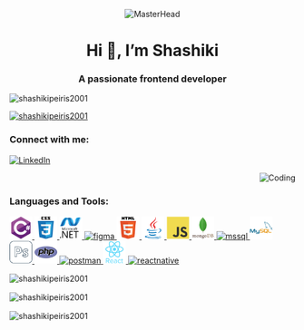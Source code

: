 <!-- =====================
     Banner (center-aligned)
     ===================== -->
<p align="center">
  <img
    src="https://raw.githubusercontent.com/shashikipeiris2001/your-repo/main/assets/banner.png"
    alt="MasterHead"
    style="max-width:100%; height:auto;"
  />
</p>

<!-- =====================
     Main Heading
     ===================== -->
<h1 align="center">Hi 👋, I’m Shashiki</h1>
<h3 align="center">A passionate frontend developer</h3>

<!-- =====================
     Profile Views & Trophy
     ===================== -->
<p align="left">
  <img
    src="https://komarev.com/ghpvc/?username=shashikipeiris2001&label=Profile%20views&color=0e75b6&style=flat"
    alt="shashikipeiris2001"
  />
</p>

<p align="left">
  <a href="https://github.com/ryo-ma/github-profile-trophy">
    <img
      src="https://github-profile-trophy.vercel.app/?username=shashikipeiris2001"
      alt="shashikipeiris2001"
    />
  </a>
</p>

<!-- =====================
     Connect with Me
     ===================== -->
<h3 align="left">Connect with me:</h3>
<p align="left">
  <a href="https://linkedin.com/in/shashikipeiris2001" target="_blank">
    <img
      align="center"
      src="https://raw.githubusercontent.com/rahuldkjain/github-profile-readme-generator/master/src/images/icons/Social/linked-in-alt.svg"
      alt="LinkedIn"
      height="30"
      width="40"
    />
  </a>
</p>

<!-- =====================
     Right-aligned GIF
     ===================== -->
<div align="right">
  <img
    src="https://raw.githubusercontent.com/shashikipeiris2001/your-repo/main/assets/coding.gif"
    alt="Coding"
    width="400"
  />
</div>

<!-- =====================
     Languages & Tools
     ===================== -->
<h3 align="left">Languages and Tools:</h3>
<p align="left">
  <!-- C# -->
  <a href="https://www.w3schools.com/cs/" target="_blank" rel="noreferrer">
    <img
      src="https://raw.githubusercontent.com/devicons/devicon/master/icons/csharp/csharp-original.svg"
      alt="csharp"
      width="40"
      height="40"
    />
  </a>
  <!-- CSS3 -->
  <a href="https://www.w3schools.com/css/" target="_blank" rel="noreferrer">
    <img
      src="https://raw.githubusercontent.com/devicons/devicon/master/icons/css3/css3-original-wordmark.svg"
      alt="css3"
      width="40"
      height="40"
    />
  </a>
  <!-- .NET -->
  <a href="https://dotnet.microsoft.com/" target="_blank" rel="noreferrer">
    <img
      src="https://raw.githubusercontent.com/devicons/devicon/master/icons/dot-net/dot-net-original-wordmark.svg"
      alt="dotnet"
      width="40"
      height="40"
    />
  </a>
  <!-- Figma -->
  <a href="https://www.figma.com/" target="_blank" rel="noreferrer">
    <img
      src="https://www.vectorlogo.zone/logos/figma/figma-icon.svg"
      alt="figma"
      width="40"
      height="40"
    />
  </a>
  <!-- HTML5 -->
  <a href="https://www.w3.org/html/" target="_blank" rel="noreferrer">
    <img
      src="https://raw.githubusercontent.com/devicons/devicon/master/icons/html5/html5-original-wordmark.svg"
      alt="html5"
      width="40"
      height="40"
    />
  </a>
  <!-- Java -->
  <a href="https://www.java.com" target="_blank" rel="noreferrer">
    <img
      src="https://raw.githubusercontent.com/devicons/devicon/master/icons/java/java-original.svg"
      alt="java"
      width="40"
      height="40"
    />
  </a>
  <!-- JavaScript -->
  <a href="https://developer.mozilla.org/en-US/docs/Web/JavaScript" target="_blank" rel="noreferrer">
    <img
      src="https://raw.githubusercontent.com/devicons/devicon/master/icons/javascript/javascript-original.svg"
      alt="javascript"
      width="40"
      height="40"
    />
  </a>
  <!-- MongoDB -->
  <a href="https://www.mongodb.com/" target="_blank" rel="noreferrer">
    <img
      src="https://raw.githubusercontent.com/devicons/devicon/master/icons/mongodb/mongodb-original-wordmark.svg"
      alt="mongodb"
      width="40"
      height="40"
    />
  </a>
  <!-- MSSQL -->
  <a href="https://www.microsoft.com/en-us/sql-server" target="_blank" rel="noreferrer">
    <img
      src="https://www.svgrepo.com/show/303229/microsoft-sql-server-logo.svg"
      alt="mssql"
      width="40"
      height="40"
    />
  </a>
  <!-- MySQL -->
  <a href="https://www.mysql.com/" target="_blank" rel="noreferrer">
    <img
      src="https://raw.githubusercontent.com/devicons/devicon/master/icons/mysql/mysql-original-wordmark.svg"
      alt="mysql"
      width="40"
      height="40"
    />
  </a>
  <!-- Photoshop -->
  <a href="https://www.photoshop.com/en" target="_blank" rel="noreferrer">
    <img
      src="https://raw.githubusercontent.com/devicons/devicon/master/icons/photoshop/photoshop-line.svg"
      alt="photoshop"
      width="40"
      height="40"
    />
  </a>
  <!-- PHP -->
  <a href="https://www.php.net" target="_blank" rel="noreferrer">
    <img
      src="https://raw.githubusercontent.com/devicons/devicon/master/icons/php/php-original.svg"
      alt="php"
      width="40"
      height="40"
    />
  </a>
  <!-- Postman -->
  <a href="https://postman.com" target="_blank" rel="noreferrer">
    <img
      src="https://www.vectorlogo.zone/logos/getpostman/getpostman-icon.svg"
      alt="postman"
      width="40"
      height="40"
    />
  </a>
  <!-- React -->
  <a href="https://reactjs.org/" target="_blank" rel="noreferrer">
    <img
      src="https://raw.githubusercontent.com/devicons/devicon/master/icons/react/react-original-wordmark.svg"
      alt="react"
      width="40"
      height="40"
    />
  </a>
  <!-- React Native -->
  <a href="https://reactnative.dev/" target="_blank" rel="noreferrer">
    <img
      src="https://reactnative.dev/img/header_logo.svg"
      alt="reactnative"
      width="40"
      height="40"
    />
  </a>
</p>

<!-- =====================
     GitHub Stats (bottom)
     ===================== -->
<p align="left">
  <img
    align="center"
    src="https://github-readme-stats.vercel.app/api/top-langs?username=shashikipeiris2001&show_icons=true&locale=en&layout=compact"
    alt="shashikipeiris2001"
  />
</p>

<p align="left">
  <img
    align="center"
    src="https://github-readme-stats.vercel.app/api?username=shashikipeiris2001&show_icons=true&locale=en"
    alt="shashikipeiris2001"
  />
</p>

<p>
  <img
    align="center"
    src="https://github-readme-streak-stats.herokuapp.com/?user=shashikipeiris2001"
    alt="shashikipeiris2001"
  />
</p>
